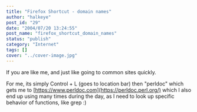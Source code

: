 ```yaml
---
title: "Firefox Shortcut - domain names"
author: "halkeye"
post_id: "29"
date: "2004/07/20 13:24:55"
post_name: "firefox_shortcut_domain_names"
status: "publish"
category: "Internet"
tags: []
cover: "../cover-image.jpg"
---
```


If you are like me, and just like going to common sites quickly.

For me, its simply Control + L (goes to location bar) then "perldoc" which gets me to [https://www.perldoc.com](https://perldoc.perl.org/) which I also end up using many times during the day, as I need to look up specific behavior of functions, like grep :)